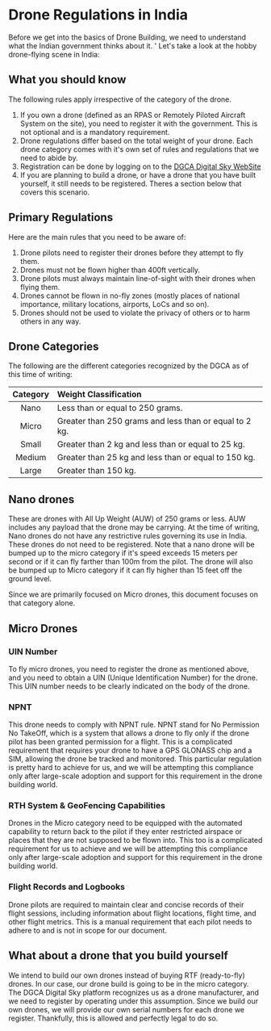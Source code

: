 # Drone Regulations in India

Before we get into the basics of Drone Building, we need to understand what the Indian government thinks about it. '
Let's take a look at the hobby drone-flying scene in India:

## What you should know

The following rules apply irrespective of the category of the drone. 

1. If you own a drone (defined as an RPAS or Remotely Piloted Aircraft System on the site), you need to register it with the government. This is not optional and is a mandatory requirement. 
2. Drone regulations differ based on the total weight of your drone. Each drone category comes with it's own set of rules and regulations that we need to abide by.   
3. Registration can be done by logging on to the [DGCA Digital Sky WebSite](https://digitalsky.dgca.gov.in)
4. If you are planning to build a drone, or have a drone that you have built yourself, it still needs to be registered. Theres a section below that covers this scenario.

## Primary Regulations

Here are the main rules that you need to be aware of:

1. Drone pilots need to register their drones before they attempt to fly them.
2. Drones must not be flown higher than 400ft vertically. 
3. Drone pilots must always maintain line-of-sight with their drones when flying them.
3. Drones cannot be flown in no-fly zones (mostly places of national importance, military locations, airports, LoCs and so on).
4. Drones should not be used to violate the privacy of others or to harm others in any way.

## Drone Categories

The following are the different categories recognized by the DGCA as of this time of writing:

| Category | Weight Classification                                      |
|:--------:|:-----------------------------------------------------------|
| Nano	   | Less than or equal to 250 grams.                           |
| Micro	   | Greater than 250 grams and less than or equal to 2 kg.     |
| Small	   | Greater than 2 kg and less than or equal to 25 kg.         |
| Medium   | Greater than 25 kg and less than or equal to 150 kg.       |
| Large	   | Greater than 150 kg.                                       |

## Nano drones

These are drones with All Up Weight (AUW) of 250 grams or less. AUW includes any payload that the drone may be carrying. 
At the time of writing, Nano drones do not have any restrictive rules governing its use in India. These drones do not
need to be registered. Note that a nano drone will be bumped up to the micro category if it's speed exceeds 15 meters 
per second or if it can fly farther than 100m from the pilot. The drone will also be bumped up to Micro category if it 
can fly higher than 15 feet off the ground level.

Since we are primarily focused on Micro drones, this document focuses on that category alone.

## Micro Drones

### UIN Number
To fly micro drones, you need to register the drone as mentioned above, and you need to obtain a UIN (Unique 
Identification Number) for the drone. This UIN number needs to be clearly indicated on the body of the drone. 

### NPNT
This drone needs to comply with NPNT rule. NPNT stand for No Permission No TakeOff, which is a system that allows a 
drone to fly only if the drone pilot has been granted permission for a flight. This is a complicated requirement that 
requires your drone to have a GPS GLONASS chip and a SIM, allowing the drone be tracked and monitored. This particular 
regulation is pretty hard to achieve for us, and we will be attempting this compliance only after large-scale adoption 
and support for this requirement in the drone building world. 

### RTH System & GeoFencing Capabilities
Drones in the Micro category need to be equipped with the automated capability to return back to the pilot if they enter 
restricted airspace or places that they are not supposed to be flown into. This too is a complicated requirement for us 
to achieve and we will be attempting this compliance only after large-scale adoption and support for this requirement in 
the drone building world. 

### Flight Records and Logbooks
Drone pilots are required to maintain clear and concise records of their flight sessions, including information about 
flight locations, flight time, and other flight metrics. This is a manual requirement that each pilot needs to adhere to 
and is not in scope for our document.

## What about a drone that you build yourself

We intend to build our own drones instead of buying RTF (ready-to-fly) drones. In our case, our drone build is going to 
be in the micro category. The DGCA Digital Sky platform recognizes us as a drone manufacturer, and we need to register 
by operating under this assumption. Since we build our own drones, we will provide our own serial numbers for each 
drone we register. Thankfully, this is allowed and perfectly legal to do so. 

